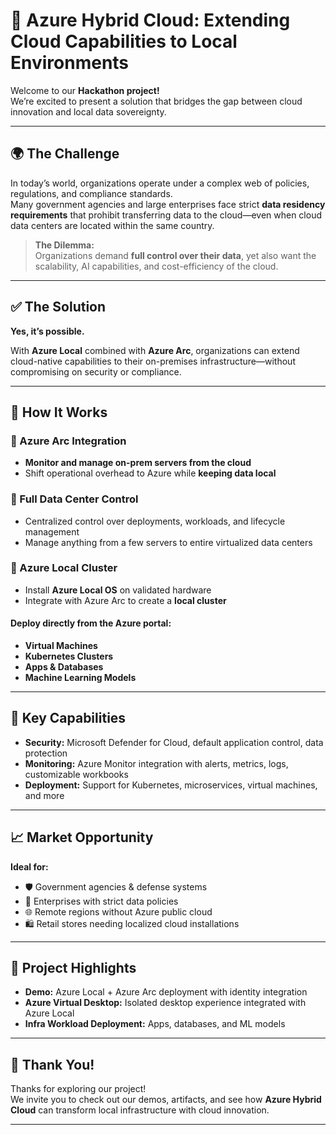 # 🚀 Azure Hybrid Cloud: Extending Cloud Capabilities to Local Environments

Welcome to our **Hackathon project!**  
We’re excited to present a solution that bridges the gap between cloud innovation and local data sovereignty.

---

## 🌍 The Challenge

In today’s world, organizations operate under a complex web of policies, regulations, and compliance standards.  
Many government agencies and large enterprises face strict **data residency requirements** that prohibit transferring data to the cloud—even when cloud data centers are located within the same country.

> **The Dilemma:**  
> Organizations demand **full control over their data**, yet also want the scalability, AI capabilities, and cost-efficiency of the cloud.

---

## ✅ The Solution

**Yes, it’s possible.**

With **Azure Local** combined with **Azure Arc**, organizations can extend cloud-native capabilities to their on-premises infrastructure—without compromising on security or compliance.

---

## 🔧 How It Works

### 🔗 Azure Arc Integration

- **Monitor and manage on-prem servers from the cloud**
- Shift operational overhead to Azure while **keeping data local**

### 🏢 Full Data Center Control

- Centralized control over deployments, workloads, and lifecycle management
- Manage anything from a few servers to entire virtualized data centers

### 🧱 Azure Local Cluster

- Install **Azure Local OS** on validated hardware
- Integrate with Azure Arc to create a **local cluster**

#### Deploy directly from the Azure portal:

- **Virtual Machines**
- **Kubernetes Clusters**
- **Apps & Databases**
- **Machine Learning Models**

---

## 🔐 Key Capabilities

- **Security:** Microsoft Defender for Cloud, default application control, data protection
- **Monitoring:** Azure Monitor integration with alerts, metrics, logs, customizable workbooks
- **Deployment:** Support for Kubernetes, microservices, virtual machines, and more

---

## 📈 Market Opportunity

**Ideal for:**

- 🛡️ Government agencies & defense systems
- 🏢 Enterprises with strict data policies
- 🌐 Remote regions without Azure public cloud
- 🛍️ Retail stores needing localized cloud installations

---

## 🎯 Project Highlights

- **Demo:** Azure Local + Azure Arc deployment with identity integration
- **Azure Virtual Desktop:** Isolated desktop experience integrated with Azure Local
- **Infra Workload Deployment:** Apps, databases, and ML models

---

## 🙌 Thank You!

Thanks for exploring our project!  
We invite you to check out our demos, artifacts, and see how **Azure Hybrid Cloud** can transform local infrastructure with cloud innovation.

---
